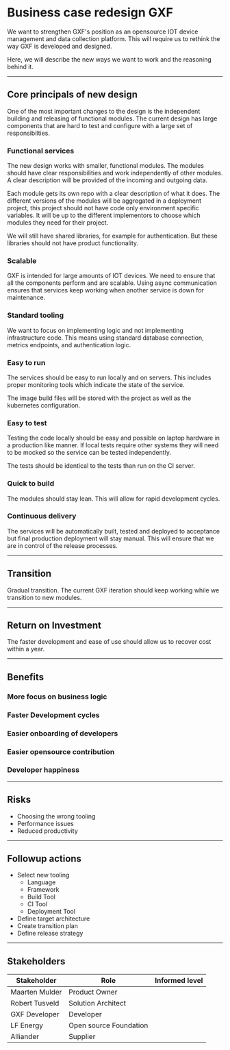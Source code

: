 # Business case redesign GXF
We want to strengthen GXF's position as an opensource IOT device management and data collection platform.
This will require us to rethink the way GXF is developed and designed. 

Here, we will describe the new ways we want to work and the reasoning behind it. 

---
## Core principals of new design
One of the most important changes to the design is the independent building and releasing of functional modules.
The current design has large components that are hard to test and configure with a large set of responsibilties.

### Functional services
The new design works with smaller, functional modules.
The modules should have clear responsibilities and work independently of other modules.
A clear description will be provided of the incoming and outgoing data.

Each module gets its own repo with a clear description of what it does.
The different versions of the modules will be aggregated in a deployment project, this project should not have code only environment specific variables. 
It will be up to the different implementors to choose which modules they need for their project.

We will still have shared libraries, for example for authentication. But these libraries should not have product functionality.

### Scalable
GXF is intended for large amounts of IOT devices. We need to ensure that all the components perform and are scalable. 
Using async communication ensures that services keep working when another service is down for maintenance.


### Standard tooling
We want to focus on implementing logic and not implementing infrastructure code.
This means using standard database connection, metrics endpoints, and authentication logic.

### Easy to run
The services should be easy to run locally and on servers.
This includes proper monitoring tools which indicate the state of the service.
 
The image build files will be stored with the project as well as the kubernetes configuration.


### Easy to test
Testing the code locally should be easy and possible on laptop hardware in a production like manner.
If local tests require other systems they will need to be mocked so the service can be tested independently.

The tests should be identical to the tests than run on the CI server.


### Quick to build
The modules should stay lean. This will allow for rapid development cycles.


### Continuous delivery
The services will be automatically built, tested and deployed to acceptance but final production deployment will stay manual.
This will ensure that we are in control of the release processes.


---
## Transition
Gradual transition.
The current GXF iteration should keep working while we transition to new modules.

---
## Return on Investment
The faster development and ease of use should allow us to recover cost within a year.

---
## Benefits

### More focus on business logic

### Faster Development cycles

### Easier onboarding of developers

### Easier opensource contribution

### Developer happiness

---
## Risks

- Choosing the wrong tooling
- Performance issues
- Reduced productivity

---
## Followup actions

- Select new tooling
  - Language
  - Framework
  - Build Tool
  - CI Tool
  - Deployment Tool
- Define target architecture
- Create transition plan
- Define release strategy

---
## Stakeholders

| Stakeholder    | Role                   | Informed level |
|----------------|------------------------|----------------|
| Maarten Mulder | Product Owner          |                |
| Robert Tusveld | Solution Architect     |                |
| GXF Developer  | Developer              |                |
| LF Energy      | Open source Foundation |                |
| Alliander      | Supplier               |                |
